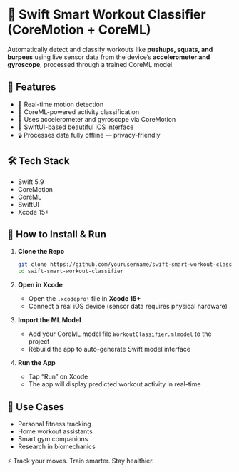 # 🧠 Swift Smart Workout Classifier (CoreMotion + CoreML)

Automatically detect and classify workouts like **pushups, squats, and burpees** using live sensor data from the device’s **accelerometer and gyroscope**, processed through a trained CoreML model.


## 📲 Features

- 🏃 Real-time motion detection
- 🧠 CoreML-powered activity classification
- 📡 Uses accelerometer and gyroscope via CoreMotion
- 📱 SwiftUI-based beautiful iOS interface
- 🔒 Processes data fully offline — privacy-friendly


## 🛠 Tech Stack

- Swift 5.9
- CoreMotion
- CoreML
- SwiftUI
- Xcode 15+


## 🚀 How to Install & Run

1. **Clone the Repo**
   ```bash
   git clone https://github.com/yourusername/swift-smart-workout-classifier.git
   cd swift-smart-workout-classifier
   ```

2. **Open in Xcode**
   - Open the `.xcodeproj` file in **Xcode 15+**
   - Connect a real iOS device (sensor data requires physical hardware)

3. **Import the ML Model**
   - Add your CoreML model file `WorkoutClassifier.mlmodel` to the project
   - Rebuild the app to auto-generate Swift model interface

4. **Run the App**
   - Tap “Run” on Xcode
   - The app will display predicted workout activity in real-time


## 📌 Use Cases

- Personal fitness tracking
- Home workout assistants
- Smart gym companions
- Research in biomechanics


⚡ Track your moves. Train smarter. Stay healthier.
